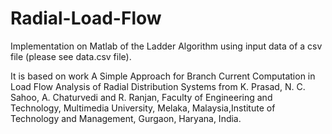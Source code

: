 # Radial-Load-Flow
Implementation on Matlab of the Ladder Algorithm using input data of a csv file (please see data.csv file).

It is based on work A Simple Approach for Branch Current Computation in Load Flow Analysis of Radial Distribution Systems from K. Prasad, N. C. Sahoo, A. Chaturvedi and R. Ranjan, Faculty of Engineering and Technology, Multimedia University, Melaka, Malaysia,Institute of Technology and Management, Gurgaon, Haryana, India.

